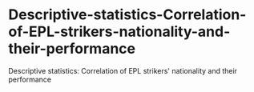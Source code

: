 # Descriptive-statistics-Correlation-of-EPL-strikers-nationality-and-their-performance
Descriptive statistics: Correlation of EPL strikers' nationality and their performance
